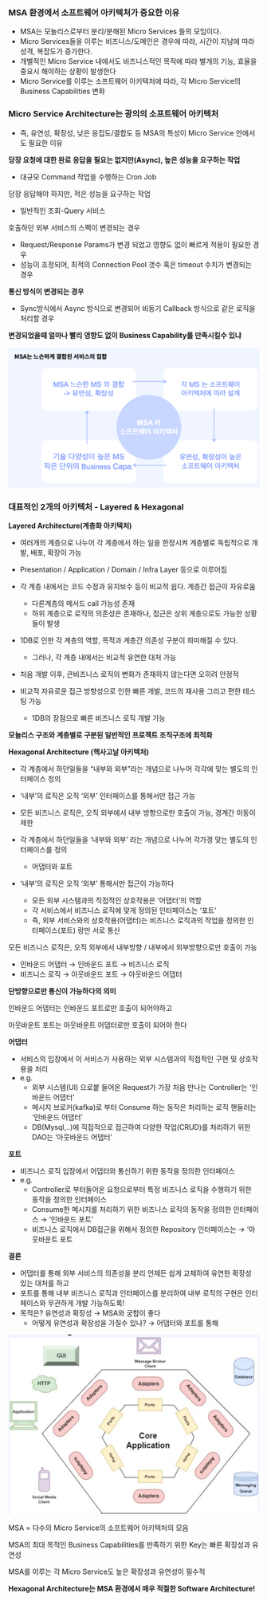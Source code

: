 ### MSA 환경에서 소프트웨어 아키텍처가 중요한 이유

- MSA는 모놀리스로부터 분리/분해된 Micro Services 들의 모임이다.
- Micro Services들을 이루는 비즈니스/도메인은 경우에 따라, 시간이 지남에 따라 성격, 복잡도가 증가한다.
- 개별적인 Micro Service 내에서도 비즈니스적인 목적에 따라 별개의 기능, 효율을 중요시 해야하는 상황이 발생한다
- Micro Service를 이루는 소프트웨어 아키텍처에 따라, 각 Micro Service의 Business Capabilities 변화

### Micro Service Architecture는 광의의 소프트웨어 아키텍처

- 즉, 유연성, 확장성, 낮은 응집도/결합도 등 MSA의 특성이 Micro Service 안에서도 필요한 이유

**당장 요청에 대한 완료 응답을 필요는 없지만(Async), 높은 성능을 요구하는 작업**

- 대규모 Command 작업을 수행하는 Cron Job

당장 응답해야 하지만, 적은 성능을 요구하는 작업

- 일반적인 조회-Query 서비스

호출하던 외부 서비스의 스펙이 변경되는 경우

- Request/Response Params가 변경 되었고 영향도 없이 빠르게 적용이 필요한 경우
- 성능이 조정되어, 최적의 Connection Pool 갯수 혹은 timeout 수치가 변경되는 경우

**통신 방식이 변경되는 경우**

- Sync방식에서 Async 방식으로 변경되어 비동기 Callback 방식으로 같은 로직을 처리할 경우

**변경되었을때 얼마나 빨리 영향도 없이 Business Capability를 만족시킬수 있냐**

![MSA에서의 아키텍처_img_1.png](images%2FMSA%EC%97%90%EC%84%9C%EC%9D%98%20%EC%95%84%ED%82%A4%ED%85%8D%EC%B2%98_img_1.png)

### 대표적인 2개의 아키텍처 - Layered & Hexagonal

**Layered Architecture(계층화 아키텍처)**

- 여러개의 계층으로 나누어 각 계층에서 하는 일을 한정시켜 계층별로 독립적으로 개발, 배포, 확장이 가능
- Presentation / Application / Domain / Infra Layer 등으로 이루어짐
- 각 계층 내에서는 코드 수정과 유지보수 등이 비교적 쉽다. 계층간 접근이 자유로움
    - 다른계층의 메서드 call 가능성 존재
    - 하위 계층으로 로직의 의존성은 존재하나, 접근은 상위 계층으로도 가능한 상황들이 발생

- 1DB로 인한 각 계층의 역할, 목적과 계층간 의존성 구분이 희미해질 수 있다.
    - 그러나, 각 계층 내에서는 비교적 유연한 대처 가능
- 처음 개발 이후, 큰비즈니스 로직의 변화가 존재하지 않는다면 오히려 안정적
- 비교적 자유로운 접근 방향성으로 인한 빠른 개발, 코드의 재사용 그리고 편한 테스팅 가능
    - 1DB의 장점으로 빠른 비즈니스 로직 개발 가능

**모놀리스 구조와 계층별로 구분된 일반적인 프로젝트 조직구조에 최적화**

**Hexagonal Architecture (헥사고날 아키텍처)**

- 각 계층에서 하던일들을 “내부와 외부”라는 개념으로 나누어 각각에 맞는 별도의 인터페이스 정의
- ‘내부’의 로직은 오직 ‘외부’ 인터페이스를 통해서만 접근 가능
- 모든 비즈니스 로직은, 오직 외부에서 내부 방향으로만 호출이 가능, 경계간 이동이 제한

- 각 계층에서 하던일들을 ‘내부와 외부’ 라는 개념으로 나누어 각가겡 맞는 별도의 인터페이스를 정의
    - 어댑터와 포트
- ‘내부’의 로직은 오직 ‘외부’ 통해서만 접근이 가능하다
    - 모든 외부 시스템과의 직접적인 상호작용은 ‘어댑터’의 역할
    - 각 서비스에서 비즈니스 로직에 맞게 정의된 인터페이스는 ‘포트’
    - 즉, 외부 서비스와의 상호작용(어댑터)는 비즈니스 로직과의 작업을 정의한 인터페이스(포트) 랑만 서로 통신

모든 비즈니스 로직은, 오직 외부에서 내부방향 / 내부에서 외부방향으로만 호출이 가능

- 인바운드 어댑터 → 인바운드 포트 → 비즈니스 로직
- 비즈니스 로직 → 아웃바운드 포트 → 아웃바운드 어댑터

**단방향으로만 통신이 가능하다의 의미**

인바운드 어댑터는 인바운드 포트로만 호출이 되어야하고

아웃바운트 포트는 아웃바운트 어댑터로만 호출이 되어야 한다

**어댑터**

- 서비스의 입장에서 이 서비스가 사용하는 외부 시스템과의 직접적인 구현 및 상호작용을 처리
- e.g.
    - 외부 시스템(UI) 으로붙 들어온 Request가 가장 처음 만나는 Controller는 ‘인바운드 어댑터’
    - 메시지 브로커(kafka)로 부터 Consume 하는 동작은 처리하는 로직 핸들러는 ‘인바운드 어댑터’
    - DB(Mysql,..)에 직접적으로 접근하여 다양한 작업(CRUD)를 처리하기 위한 DAO는 ‘아웃바운드 어댑터’

**포트**

- 비즈니스 로직 입장에서 어댑터와 통신하기 위한 동작을 정의한 인터페이스
- e.g.
    - Controller로 부터들어온 요청으로부터 특정 비즈니스 로직을 수행하기 위한 동작을 정의한 인터페이스
    - Consume한 메시지를 처리하기 위한 비즈니스 로직의 동작을 정의한 인터페이스 → ‘인바운드 포트’
    - 비즈니스 로직에서 DB접근을 위해서 정의한 Repository 인터페이스는 → ‘아웃바운트 포트

**결론**

- 어댑터를 통해 외부 서비스의 의존성을 분리 언제든 쉽게 교체하여 유연한 확장성 있는 대처를 하고
- 포트를 통해 내부 비즈니스 로직과 인터페이스를 분리하여 내부 로직의 구현은 인터페이스와 무관하게 개발 가능하도록!
- 목적은? 유연성과 확장성 → MSA와 궁합이 좋다
    - 어떻게 유연성과 확장성을 가질수 있나? → 어댑터와 포트를 통해
  
![MSA에서의 아키텍처_img_2.png](images%2FMSA%EC%97%90%EC%84%9C%EC%9D%98%20%EC%95%84%ED%82%A4%ED%85%8D%EC%B2%98_img_2.png)

MSA = 다수의 Micro Service의 소프트웨어 아키텍처의 모음

MSA의 최대 목적인 Business Capabilities를 만족하기 위한 Key는 빠른 확장성과 유연성

MSA를 이루는 각 Micro Service도 높은 확장성과 유연성이 필수적

**Hexagonal Architecture는 MSA 환경에서 매우 적절한 Software Architecture!**